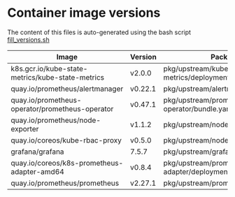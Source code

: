 # Container image versions

The content of this files is auto-generated using the bash script [fill_versions.sh](../tools/fill_versions.sh)

| Image                                            | Version | Package Manifest                                |
| ------------------------------------------------ | ------- | ----------------------------------------------- |
| k8s.gcr.io/kube-state-metrics/kube-state-metrics | v2.0.0  | pkg/upstream/kube-state-metrics/deployment.yaml |
| quay.io/prometheus/alertmanager                  | v0.22.1 | pkg/upstream/alertmanager/alertmanager.yaml     |
| quay.io/prometheus-operator/prometheus-operator  | v0.47.1 | pkg/upstream/prometheus-operator/bundle.yaml    |
| quay.io/prometheus/node-exporter                 | v1.1.2  | pkg/upstream/node_exporter/daemonset.yaml       |
| quay.io/coreos/kube-rbac-proxy                   | v0.5.0  | pkg/upstream/node_exporter/daemonset.yaml       |
| grafana/grafana                                  | 7.5.7   | pkg/upstream/grafana/deployment.yaml            |
| quay.io/coreos/k8s-prometheus-adapter-amd64      | v0.8.4  | pkg/upstream/prometheus-adapter/deployment.yaml |
| quay.io/prometheus/prometheus                    | v2.27.1 | pkg/upstream/prometheus/prometheus.yaml         |
